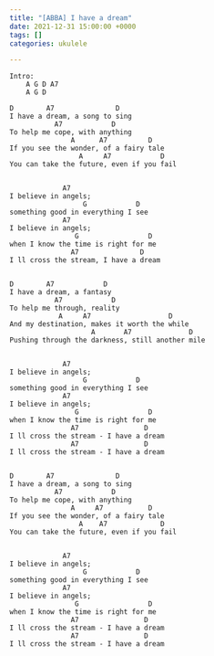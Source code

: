 ```yaml
---
title: "[ABBA] I have a dream"
date: 2021-12-31 15:00:00 +0000
tags: []
categories: ukulele

---
```

    Intro:
        A G D A7
        A G D
    
    D        A7               D
    I have a dream, a song to sing
               A7            D
    To help me cope, with anything
                   A      A7          D
    If you see the wonder, of a fairy tale
                     A     A7            D
    You can take the future, even if you fail
    
    
                 A7
    I believe in angels;
                      G            D
    something good in everything I see
                 A7              
    I believe in angels;
                    G                 D
    when I know the time is right for me
                   A7               D
    I ll cross the stream, I have a dream
    
    
    D        A7            D
    I have a dream, a fantasy
               A7            D
    To help me through, reality
                A     A7                   D
    And my destination, makes it worth the while
                        A       A7              D
    Pushing through the darkness, still another mile
    
    
                 A7
    I believe in angels;
                      G            D
    something good in everything I see
                 A7              
    I believe in angels;
                    G                 D
    when I know the time is right for me
                   A7                D
    I ll cross the stream - I have a dream
                   A7                D
    I ll cross the stream - I have a dream
    
    
    D        A7               D
    I have a dream, a song to sing
               A7            D
    To help me cope, with anything
                   A     A7           D
    If you see the wonder, of a fairy tale
                     A    A7             D
    You can take the future, even if you fail
    
    
                 A7
    I believe in angels;
                      G            D
    something good in everything I see
                 A7              
    I believe in angels;
                    G                 D
    when I know the time is right for me
                   A7                D
    I ll cross the stream - I have a dream
                   A7                D
    I ll cross the stream - I have a dream